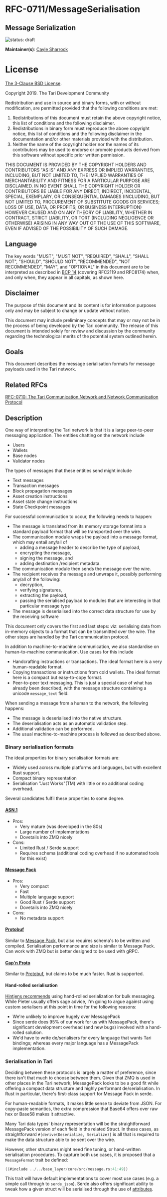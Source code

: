 # RFC-0711/MessageSerialisation

## Message Serialization

![status: draft](theme/images/status-draft.svg)

**Maintainer(s)**: [Cayle Sharrock](https://github.com/CjS77)

# License

[ The 3-Clause BSD License](https://opensource.org/licenses/BSD-3-Clause).

Copyright 2019. The Tari Development Community

Redistribution and use in source and binary forms, with or without modification, are permitted provided that the
following conditions are met:

1. Redistributions of this document must retain the above copyright notice, this list of conditions and the following
   disclaimer.
2. Redistributions in binary form must reproduce the above copyright notice, this list of conditions and the following
   disclaimer in the documentation and/or other materials provided with the distribution.
3. Neither the name of the copyright holder nor the names of its contributors may be used to endorse or promote products
   derived from this software without specific prior written permission.

THIS DOCUMENT IS PROVIDED BY THE COPYRIGHT HOLDERS AND CONTRIBUTORS "AS IS" AND ANY EXPRESS OR IMPLIED WARRANTIES,
INCLUDING, BUT NOT LIMITED TO, THE IMPLIED WARRANTIES OF MERCHANTABILITY AND FITNESS FOR A PARTICULAR PURPOSE ARE
DISCLAIMED. IN NO EVENT SHALL THE COPYRIGHT HOLDER OR CONTRIBUTORS BE LIABLE FOR ANY DIRECT, INDIRECT, INCIDENTAL,
SPECIAL, EXEMPLARY, OR CONSEQUENTIAL DAMAGES (INCLUDING, BUT NOT LIMITED TO, PROCUREMENT OF SUBSTITUTE GOODS OR
SERVICES; LOSS OF USE, DATA, OR PROFITS; OR BUSINESS INTERRUPTION) HOWEVER CAUSED AND ON ANY THEORY OF LIABILITY,
WHETHER IN CONTRACT, STRICT LIABILITY, OR TORT (INCLUDING NEGLIGENCE OR OTHERWISE) ARISING IN ANY WAY OUT OF THE USE OF
THIS SOFTWARE, EVEN IF ADVISED OF THE POSSIBILITY OF SUCH DAMAGE.

## Language

The key words "MUST", "MUST NOT", "REQUIRED", "SHALL", "SHALL NOT", "SHOULD", "SHOULD NOT", "RECOMMENDED",
"NOT RECOMMENDED", "MAY", and "OPTIONAL" in this document are to be interpreted as described in
[BCP 14](https://tools.ietf.org/html/bcp14) (covering RFC2119 and RFC8174) when, and only when, they appear in all capitals, as
shown here.

## Disclaimer

The purpose of this document and its content is for information purposes only and may be subject to change or update
without notice.

This document may include preliminary concepts that may or may not be in the process of being developed by the Tari
community. The release of this document is intended solely for review and discussion by the community regarding the
technological merits of the potential system outlined herein.

## Goals

This document describes the message serialisation formats for message payloads used in the Tari network.

## Related RFCs

[RFC-0710: The Tari Communication Network and Network Communication Protocol](RFC-0170_NetworkCommunicationProtocol.md)

## Description

One way of interpreting the Tari network is that it is a large peer-to-peer messaging application. The entities chatting
on the network include

* Users
* Wallets
* Base nodes
* Validator nodes

The types of messages that these entities send might include

* Text messages
* Transaction messages
* Block propagation messages
* Asset creation instructions
* Asset state change instructions
* State Checkpoint messages

For successful communication to occur, the following needs to happen:

* The message is translated from its memory storage format into a standard payload format that will be transported over
  the wire.
* The communication module wraps the payload into a message format, which may entail any/all of
  * adding a message header to describe the type of payload,
  * encrypting the message,
  * signing the message, and
  * adding destination /recipient metadata.
* The communication module then sends the message over the wire.
* The recipient receives the message and unwraps it, possibly performing any/all of the following:
  * decryption,
  * verifying signatures,
  * extracting the payload,
  * passing the serialised payload to modules that are interesting in that particular message type
* The message is deserialised into the correct data structure for use by the receiving software

This document only covers the first and last steps: _viz_: serialising data from in-memory objects to a format that can
be transmitted over the wire. The other steps are handled by the Tari communication protocol.

In addition to machine-to-machine communication, we also standardise on human-to-machine communication. Use cases for
this include

* Handcrafting instructions or transactions. The ideal format here is a very human-readable format.
* Copying transactions or instructions from cold wallets. The ideal format here is a compact but easy-to-copy format.
* Peer-to-peer text messaging. This is just a special case of what has already been described, with the message
  structure containing a unicode `message_text` field.

When sending a message from a human to the network, the following happens:

* The message is deserialised into the native structure.
* The deserialisation acts as an automatic validation step.
* Additional validation can be performed.
* The usual machine-to-machine process is followed as described above.

### Binary serialisation formats

The ideal properties for binary serialisation formats are:

* Widely used across multiple platforms and languages, but with excellent Rust support.
* Compact binary representation
* Serialisation "Just Works"(TM) with little or no additional coding overhead.

Several candidates fulfil these properties to some degree.

#### [ASN.1](http://www.itu.int/ITU-T/asn1/index.html)

* Pros:
  * Very mature (was developed in the 80s)
  * Large number of implementations
  * Dovetails into ZMQ nicely
* Cons:
  * Limited Rust / Serde support
  * Requires schema (additional coding overhead if no automated tools for this exist)


#### [Message Pack](http://msgpack.org/)

* Pros:
  * Very compact
  * Fast
  * Multiple language support
  * Good Rust / Serde support
  * Dovetails into ZMQ nicely
* Cons:
  * No metadata support

#### [Protobuf](https://code.google.com/p/protobuf/)

Similar to [Message Pack](#message-pack), but also requires schema's to be written and compiled. Serialisation performance and size
is similar to Message Pack. Can work with ZMQ but is better designed to be used with gRPC.

#### [Cap'n Proto](http://kentonv.github.io/capnproto/)

Similar to [Protobuf](#protobuf), but claims to be much faster. Rust is supported.

#### Hand-rolled serialisation

[Hintjens recommends](http://zguide.zeromq.org/py:chapter7#Serialization-Libraries) using hand-rolled serialization for
bulk messaging. While Pieter usually offers sage advice, I'm going to argue against using custom serialisers at this
point in time for the following reasons:
* We're unlikely to improve hugely over MessagePack
* Since serde does 95% of our work for us with MessagePack, there's significant development overhead (and new bugs)
  involved with a hand-rolled solution.
* We'd have to write de/serialisers for every language that wants Tari bindings; whereas every major language has a
  MessagePack implementation.

### Serialisation in Tari

Deciding between these protocols is largely a matter of preference, since there isn't that much to choose between them.
Given that ZMQ is used in other places in the Tari network; MessagePack looks to be a good fit while offering a compact
data structure and highly performant de/serialisation. In Rust in particular, there's first-class support for Message
Pack in serde.

For human-readable formats, it makes little sense to deviate from JSON. For copy-paste semantics, the extra compression
that Base64 offers over raw hex or Base58 makes it attractive.

Many Tari data types' binary representation will be the straightforward MessagePack version of each field in the related
Struct. In these cases, as straightforward `#[derive(Deserialize, Serialize)]` is all that is required to make the data
structure able to be sent over the wire.

However, other structures might need fine tuning, or hand-written serialisation procedures. To capture both use cases,
it is proposed that a `MessageFormat` trait be defined:

```rust
{{#include ../../base_layer/core/src/message.rs:41:49}}
```

This trait will have default implementations to cover most use cases (e.g. a simple call through to `serde_json`). Serde
also offers significant ability to tweak how a given struct will be serialised through the use of
[attributes](https://serde.rs/attributes.html).